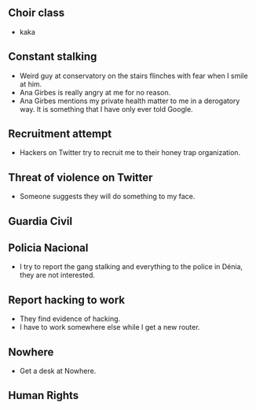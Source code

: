 ## Choir class

- kaka 

## Constant stalking

- Weird guy at conservatory on the stairs flinches with fear when I smile at him.
- Ana Girbes is really angry at me for no reason.
- Ana Girbes mentions my private health matter to me in a derogatory way. It is something that I have only ever told Google.

## Recruitment attempt

- Hackers on Twitter try to recruit me to their honey trap organization.

## Threat of violence on Twitter

- Someone suggests they will do something to my face.

## Guardia Civil

## Policia Nacional

- I try to report the gang stalking and everything to the police in Dénia, they are not interested.

## Report hacking to work

- They find evidence of hacking.
- I have to work somewhere else while I get a new router.

## Nowhere

- Get a desk at Nowhere.

## Human Rights


